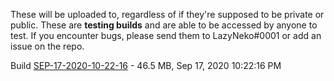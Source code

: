 These will be uploaded to, regardless of if they're supposed to be private or public.
These are **testing builds** and are able to be accessed by anyone to test. If you encounter bugs, please send them to LazyNeko#0001 or add an issue on the repo.

Build [SEP-17-2020-10-22-16](https://developer.cloud.unity3d.com/share/share.html?shareId=Zksc7ElDE8) - 46.5 MB, Sep 17, 2020 10:22:16 PM
